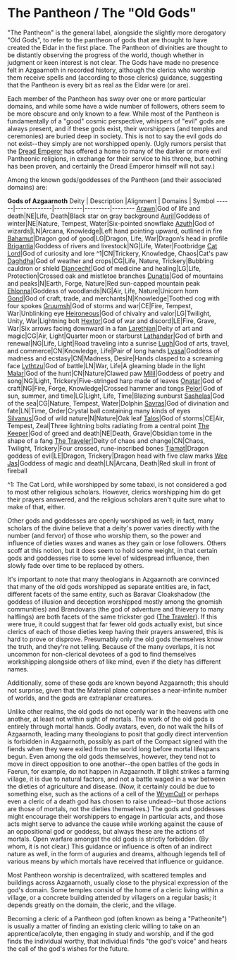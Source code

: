 # The Pantheon / The "Old Gods"
"The Pantheon" is the general label, alongside the slightly more derogatory "Old Gods", to refer to the pantheon of gods that are thought to have created the Eldar in the first place. The Pantheon of divinities are thought to be distantly observing the progress of the world, though whether in judgment or keen interest is not clear. The Gods have made no presence felt in Azgaarnoth in recorded history, although the clerics who worship them receive spells and (according to those clerics) guidance, suggesting that the Pantheon is every bit as real as the Eldar were (or are).

Each member of the Pantheon has sway over one or more particular domains, and while some have a wide number of followers, others seem to be more obscure and only known to a few. While most of the Pantheon is fundamentally of a "good" cosmic perspective, whispers of "evil" gods are always present, and if these gods exist, their worshippers (and temples and ceremonies) are buried deep in society. This is not to say the evil gods do not exist--they simply are not worshipped openly. (Ugly rumors persist that the [Dread Emperor](/People/DreadEmperor.md) has offered a home to many of the darker or more evil Pantheonic religions, in exchange for their service to his throne, but nothing has been proven, and certainly the Dread Emperor himself will not say.) 

Among the known gods/goddesses of the Pantheon (and their associated domains) are:

**Gods of Azgaarnoth**
Deity | Description |Alignment | Domains | Symbol
------|-------------|----------|---------|--------
[Arawn](Pantheon/Arawn.md)|God of life and death|NE|Life, Death|Black star on gray background
[Auril](Pantheon/Auril.md)|Goddess of winter|NE|Nature, Tempest, Water|Six-pointed snowflake
[Azuth](Pantheon/Azuth.md)|God of wizards|LN|Arcana, Knowledge|Left hand pointing upward, outlined in fire
[Bahamut](Pantheon/Bahamut.md)|Dragon god of good|LG|Dragon, Life, War|Dragon’s head in profile
[Brigantia](Pantheon/Brigantia.md)|Goddess of rivers and livestock|NG|Life, Water|Footbridge
[Cat Lord](Pantheon/CatLord.md)|God of curiosity and lore ^1|CN|Trickery, Knowledge, Chaos|Cat's paw
[Daghdha](Pantheon/Daghda.md)|God of weather and crops|CG|Life, Nature, Trickery|Bubbling cauldron or shield
[Diancecht](Pantheon/Diancecht.md)|God of medicine and healing|LG|Life, Protection|Crossed oak and mistletoe branches
[Dunatis](Pantheon/Dunatis.md)|God of mountains and peaks|N|Earth, Forge, Nature|Red sun-capped mountain peak
[Ehlonna](Pantheon/Ehlonna.md)|Goddess of woodlands|NG|Air, Life, Nature|Unicorn horn
[Gond](Pantheon/Gond.md)|God of craft, trade, and merchants|N|Knowledge|Toothed cog with four spokes
[Gruumsh](Pantheon/Gruumsh.md)|God of storms and war|CE|Fire, Tempest, War|Unblinking eye
[Heironeous](Pantheon/Heironeous.md)|God of chivalry and valor|LG|Twilight, Unity, War|Lightning bolt
[Hextor](Pantheon/Hextor.md)|God of war and discord|LE|Fire, Grave, War|Six arrows facing downward in a fan
[Larethian](Pantheon/Larethian.md)|Deity of art and magic|CG|Air, Light|Quarter moon or starburst
[Lathander](Pantheon/Lathander.md)|God of birth and renewal|NG|Life, Light|Road traveling into a sunrise
[Lugh](Pantheon/Lugh.md)|God of arts, travel, and commerce|CN|Knowledge, Life|Pair of long hands
[Lyssa](Pantheon/Lyssa.md)|Goddess of madness and ecstasy|CN|Madness, Desire|Hands clasped to a screaming face
[Lythtzu](Pantheon/Lythtzu.md)|God of battle|LN|War, Life|A gleaming blade in the light
[Malar](Pantheon/Malar.md)|God of the hunt|CN|Nature|Clawed paw
[Milil](Pantheon/Milil.md)|Goddess of poetry and song|NG|Light, Trickery|Five-stringed harp made of leaves
[Onatar](Pantheon/Onatar.md)|God of craft|NG|Fire, Forge, Knowledge|Crossed hammer and tongs
[Pelor](Pantheon/Pelor.md)|God of sun, summer, and time|LG|Light, Life, Time|Blazing sunburst
[Sashelas](Pantheon/Sashelas.md)|God of the sea|CG|Nature, Tempest, Water|Dolphin
[Savras](Pantheon/Savras.md)|God of divination and fate|LN|Time, Order|Crystal ball containing many kinds of eyes
[Silvanus](Pantheon/Silvanus.md)|God of wild nature|N|Nature|Oak leaf
[Talos](Pantheon/Talos.md)|God of storms|CE|Air, Tempest, Zeal|Three lightning bolts radiating from a central point
[The Keeper](Pantheon/Keeper.md)|God of greed and death|NE|Death, Grave|Obsidian tome in the shape of a fang
[The Traveler](Pantheon/Traveler.md)|Deity of chaos and change|CN|Chaos, Twilight, Trickery|Four crossed, rune-inscribed bones
[Tiamat](Pantheon/Tiamat.md)|Dragon goddess of evil|LE|Dragon, Trickery|Dragon head with five claw marks
[Wee Jas](Pantheon/WeeJas.md)|Goddess of magic and death|LN|Arcana, Death|Red skull in front of fireball

^1: The Cat Lord, while worshipped by some tabaxi, is not considered a god to most other religious scholars. However, clerics worshipping him do get their prayers answered, and the religious scholars aren't quite sure what to make of that, either.

Other gods and goddesses are openly worshiped as well; in fact, many scholars of the divine believe that a deity's power varies directly with the number (and fervor) of those who worship them, so the power and influence of dieties waxes and wanes as they gain or lose followers. Others scoff at this notion, but it does seem to hold some weight, in that certain gods and goddesses rise to some level of widespread influence, then slowly fade over time to be replaced by others.

It's important to note that many theologians in Azgaarnoth are convinced that many of the old gods worshipped as separate entities are, in fact, different facets of the same entity, such as Baravar Cloakshadow (the goddess of illusion and deception worshipped mostly among the gnomish communities) and Brandovaris (the god of adventure and thievery to many halflings) are both facets of the same trickster god ([The Traveler](Pantheon/Traveler.md)). If this were true, it could suggest that far fewer old gods actually exist, but since clerics of each of those dieties keep having their prayers answered, this is hard to prove or disprove. Presumably only the old gods themselves know the truth, and they're not telling. Because of the many overlaps, it is not uncommon for non-clerical devotees of a god to find themselves workshipping alongside others of like mind, even if the diety has different names.

Additionally, some of these gods are known beyond Azgaarnoth; this should not surprise, given that the Material plane comprises a near-infinite number of worlds, and the gods are extraplanar creatures.

Unlike other realms, the old gods do not openly war in the heavens with one another, at least not within sight of mortals. The work of the old gods is entirely through mortal hands. Godly avatars, even, do not walk the hills of Azgaarnoth, leading many theologians to posit that godly direct intervention is forbidden in Azgaarnoth, possibly as part of the Compact signed with the fiends when they were exiled from the world long before mortal lifespans begun. Even among the old gods themselves, however, they tend not to move in direct opposition to one another--the open battles of the gods in Faerun, for example, do not happen in Azgaarnoth. If blight strikes a farming village, it is due to natural factors, and not a battle waged in a war between the dieties of agriculture and disease. (Now, it certainly could be due to something else, such as the actions of a cell of the [WrymCult](/Organizations/CultOfTheWyrm.md) or perhaps even a cleric of a death god has chosen to raise undead--but those actions are those of mortals, not the dieties themselves.) The gods and goddesses might encourage their worshippers to engage in particular acts, and those acts might serve to advance the cause while working against the cause of an oppositional god or goddess, but always these are the actions of mortals. Open warfare amongst the old gods is strictly forbidden. (By whom, it is not clear.) This guidance or influence is often of an indirect nature as well, in the form of auguries and dreams, although legends tell of various means by which mortals have received that influence or guidance. 

Most Pantheon worship is decentralized, with scattered temples and buildings across Azgaarnoth, usually close to the physical expression of the god's domain. Some temples consist of the home of a cleric living within a village, or a concrete building attended by villagers on a regular basis; it depends greatly on the domain, the cleric, and the village.

Becoming a cleric of a Pantheon god (often known as being a "Patheonite") is usually a matter of finding an existing cleric willing to take on an apprentice/acolyte, then engaging in study and worship, and if the god finds the individual worthy, that individual finds "the god's voice" and hears the call of the god's wishes for the future.

